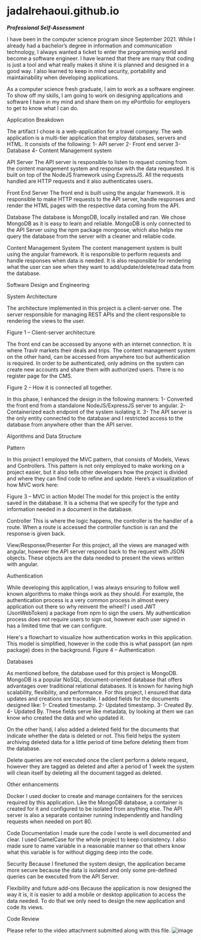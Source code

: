 # jadalrehaoui.github.io


***Professional Self-Assessment***

I have been in the computer science program since September 2021. While I already had a bachelor’s degree in information and communication technology, I always wanted a ticket to enter the programming world and become a software engineer. I have learned that there are many that coding is just a tool and what really makes it shine it is planned and designed in a good way. I also learned to keep in mind security, portability and maintainability when developing applications. 

As a computer science fresh graduate, I aim to work as a software engineer. To show off my skills, I am going to work on designing applications and software I have in my mind and share them on my ePortfolio for employers to get to know what I can do. 

Application Breakdown

The artifact I chose is a web-application for a travel company. The web application is a multi-tier application that employ databases, servers and HTML. It consists of the following:
1-	API server
2-	Front end server
3-	Database
4-	Content Management system

API Server
The API server is responsible to listen to request coming from the content management system and response with the data requested. It is built on top of the NodeJS framework using ExpressJS. All the requests handled are HTTP requests and it also authenticates users.

Front End Server
The front end is built using the angular framework. It is responsible to make HTTP requests to the API server, handle responses and render the HTML pages with the respective data coming from the API. 

Database
The database is MongoDB, locally installed and ran. We chose MongoDB as it is easy to learn and reliable. MongoDB is only connected to the API Server using the npm package mongoose, which also helps me query the database from the server with a cleaner and reliable code.

Content Management System
The content management system is built using the angular framework. It is responsible to perform requests and handle responses when data is needed. It is also responsible for rendering what the user can see when they want to add/update/delete/read data from the database. 

Software Design and Engineering

System Architecture

The architecture implemented in this project is a client-server one. The server responsible for managing REST APIs and the client responsible to rendering the views to the user. 

 
Figure 1 – Client-server architecture

The front end can be accessed by anyone with an internet connection. It is where Travlr markets their deals and trips. The content management system on the other hand, can be accessed from anywhere too but authentication is required. In order to be authenticated, only admins on the system can create new accounts and share them with authorized users. There is no register page for the CMS. 

 
Figure 2 – How it is connected all together.


In this phase, I enhanced the design in the following manners: 
1-	Converted the front end from a standalone NodeJS/ExpressJS server to angular.
2-	Containerized each endpoint of the system isolating it.
3-	The API server is the only entity connected to the database and I restricted access to the database from anywhere other than the API server.

Algorithms and Data Structure

Pattern

In this project I employed the MVC pattern, that consists of Models, Views and Controllers. 
This pattern is not only employed to make working on a project easier, but it also tells other developers how the project is divided and where they can find code to refine and update.
Here’s a visualization of how MVC work here:

 
Figure 3 – MVC in action
Model
The model for this project is the entity saved in the database. It is a schema that we specify for the type and information needed in a document in the database.

Controller
This is where the logic happens, the controller is the handler of a route. When a route is accessed the controller function is ran and the response is given back. 

View/Response/Presenter
For this project, all the views are managed with angular, however the API server respond back to the request with JSON objects. These objects are the data needed to present the views written with angular.

Authentication

While developing this application, I was always ensuring to follow well known algorithms to make things work as they should. For example, the authentication process is a very common process in almost every application out there so why reinvent the wheel? I used JWT (JsonWebToken) a package from npm to sign the users. My authentication process does not require users to sign out, however each user signed in has a limited time that we can configure.

Here's a flowchart to visualize how authentication works in this application. This model is simplified, however in the code this is what passport (an npm package) does in the background.
									Figure 4 – Authentication

Databases

As mentioned before, the database used for this project is MongoDB. MongoDB is a popular NoSQL, document-oriented database that offers advantages over traditional relational databases.
It is known for having high scalability, flexibility, and performance.
For this project, I ensured that data updates and creations are traceable. I added fields for the documents designed like: 
1-	Created timestamp.
2-	Updated timestamp.
3-	Created By.
4-	Updated By.
These fields serve like metadata, by looking at them we can know who created the data and who updated it. 

On the other hand, I also added a deleted field for the documents that indicate whether the data is deleted or not. This field helps the system archiving deleted data for a little period of time before deleting them from the database. 

Delete queries are not executed once the client perform a delete request, however they are tagged as deleted and after a period of 1 week the system will clean itself by deleting all the document tagged as deleted.

Other enhancements

Docker
I used docker to create and manage containers for the services required by this application. Like the MongoDB database, a container is created for it and configured to be isolated from anything else. The API server is also a separate container running independently and handling requests when needed on port 80.

Code Documentation
I made sure the code I wrote is well documented and clear. I used CamelCase for the whole project to keep consistency. I also made sure to name variable in a reasonable manner so that others know what this variable is for without digging deep into the code. 

Security
Because I finetuned the system design, the application became more secure because the data is isolated and only some pre-defined queries can be executed from the API Server.

Flexibility and future add-ons
Because the application is now designed the way it is, it is easier to add a mobile or desktop application to access the data needed. To do that we only need to design the new application and code its views. 

Code Review

Please refer to the video attachment submitted along with this file.
![image](https://github.com/jadalrehaoui/jadalrehaoui.github.io/assets/64440563/067cb9fe-6680-426c-8e39-14ae1b279929)
